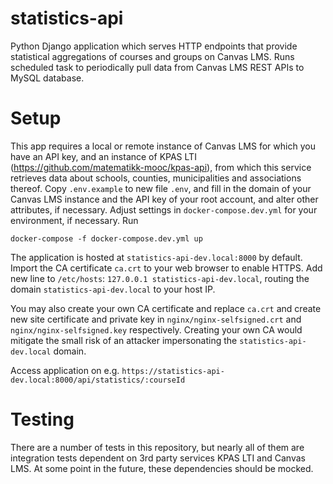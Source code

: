 # statistics-api
Python Django application which serves HTTP endpoints that provide statistical aggregations of courses and groups on Canvas LMS. Runs scheduled task to periodically pull data from Canvas LMS REST APIs to MySQL database.

# Setup

This app requires a local or remote instance of Canvas LMS for which you have an API key, and an instance of KPAS LTI (https://github.com/matematikk-mooc/kpas-api), from which this service retrieves data about schools, counties, municipalities and associations thereof. Copy `.env.example` to new file `.env`, and fill in the domain of your Canvas LMS instance and the API key of your root account, and alter other attributes, if necessary. Adjust settings in `docker-compose.dev.yml` for your environment, if necessary. Run 

`docker-compose -f docker-compose.dev.yml up`

The application is hosted at `statistics-api-dev.local:8000` by default. Import the CA certificate `ca.crt` to your web browser to enable HTTPS. Add new line to `/etc/hosts`: `127.0.0.1 statistics-api-dev.local`, routing the domain `statistics-api-dev.local` to your host IP. 

You may also create your own CA certificate and replace `ca.crt` and create new site certificate and private key in `nginx/nginx-selfsigned.crt` and `nginx/nginx-selfsigned.key` respectively. Creating your own CA would mitigate the small risk of an attacker impersonating the `statistics-api-dev.local` domain.

Access application on e.g. `https://statistics-api-dev.local:8000/api/statistics/:courseId`


# Testing

There are a number of tests in this repository, but nearly all of them are integration tests dependent on 3rd party services KPAS LTI and Canvas LMS. At some point in the future, these dependencies should be mocked.
